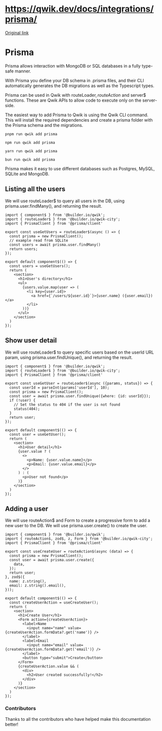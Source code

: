 # https://qwik.dev/docs/integrations/prisma/

[Original link](https://qwik.dev/docs/integrations/prisma/)

# Prisma

Prisma allows interaction with MongoDB or SQL databases in a fully type-safe manner.

With Prisma you define your DB schema in .prisma files, and their CLI automatically generates the DB migrations as well as the Typescript types.

Prisma can be used in Qwik with routeLoader$, routeAction$ and server$ functions. These are Qwik APIs to allow code to execute only on the server-side.

The easiest way to add Prisma to Qwik is using the Qwik CLI command. This will install the required dependencies and create a prisma folder with the Prisma schema and the migrations.

```
pnpm run qwik add prisma
```

```
npm run qwik add prisma
```

```
yarn run qwik add prisma
```

```
bun run qwik add prisma
```

Prisma makes it easy to use different databases such as Postgres, MySQL, SQLite and MongoDB.

## Listing all the users

We will use routeLoader$ to query all users in the DB, using prisma.user.findMany(), and returning the result.

```
import { component$ } from '@builder.io/qwik';
import { routeLoader$ } from '@builder.io/qwik-city';
import { PrismaClient } from '@prisma/client'
 
export const useGetUsers = routeLoader$(async () => {
  const prisma = new PrismaClient();
  // example read from SQLite
  const users = await prisma.user.findMany()
  return users;
});
 
export default component$(() => {
  const users = useGetUsers();
  return (
    <section>
      <h1>User's directory</h1>
      <ul>
        {users.value.map(user => (
          <li key={user.id}>
            <a href={`/users/${user.id}`}>{user.name} ({user.email})</a>
          </li>
        ))}
      </ul>
    </section>
  )
});
```

## Show user detail

We will use routeLoader$ to query specific users based on the userId URL param, using prisma.user.findUnique(), and returning the result.

```
import { component$ } from '@builder.io/qwik';
import { routeLoader$ } from '@builder.io/qwik-city';
import { PrismaClient } from '@prisma/client'
 
export const useGetUser = routeLoader$(async ({params, status}) => {
  const userId = parseInt(params['userId'], 10);
  const prisma = new PrismaClient();
  const user = await prisma.user.findUnique({where: {id: userId}});
  if (!user) {
    // Set the status to 404 if the user is not found
    status(404);
  }
  return user;
});
 
export default component$(() => {
  const user = useGetUser();
  return (
    <section>
      <h1>User detail</h1>
      {user.value ? (
        <>
          <p>Name: {user.value.name}</p>
          <p>Email: {user.value.email}</p>
        </>
      ) : (
        <p>User not found</p>
      )}
    </section>
  )
});
```

## Adding a user

We will use routeAction$ and Form to create a progressive form to add a new user to the DB. We will use prisma.user.create() to create the user.

```
import { component$ } from '@builder.io/qwik';
import { routeAction$, zod$, z, Form } from '@builder.io/qwik-city';
import { PrismaClient } from '@prisma/client'
 
export const useCreateUser = routeAction$(async (data) => {
  const prisma = new PrismaClient();
  const user = await prisma.user.create({
    data,
  });
  return user;
}, zod$({
  name: z.string(),
  email: z.string().email(),
}));
 
export default component$(() => {
  const createUserAction = useCreateUser();
  return (
    <section>
      <h1>Create User</h1>
      <Form action={createUserAction}>
        <label>Name
          <input name="name" value={createUserAction.formData?.get('name')} />
        </label>
        <label>Email
          <input name="email" value={createUserAction.formData?.get('email')} />
        </label>
        <button type="submit">Create</button>
      </Form>
      {createUserAction.value && (
        <div>
          <h2>User created successfully!</h2>
        </div>
      )}
    </section>
  )
});
```

### Contributors

Thanks to all the contributors who have helped make this documentation better!
